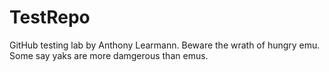 # TestRepo
GitHub testing lab by Anthony Learmann.
Beware the wrath of hungry emu.
Some say yaks are more damgerous than emus.
